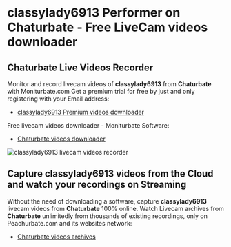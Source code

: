 # classylady6913 Performer on Chaturbate - Free LiveCam videos downloader

## Chaturbate Live Videos Recorder

Monitor and record livecam videos of **classylady6913** from **Chaturbate** with Moniturbate.com
Get a premium trial for free by just and only registering with your Email address:
* [classylady6913 Premium videos downloader](https://moniturbate.com/request-demo-licence-key.html)

Free livecam videos downloader - Moniturbate Software:
* [Chaturbate videos downloader](https://moniturbate.com/moniturbate-download-software.html)

![classylady6913 livecam videos recorder](https://peachurnet.com/templates/moniturbate-software.png)


## Capture classylady6913 videos from the Cloud and watch your recordings on Streaming

Without the need of downloading a software, capture **classylady6913** livecam videos from **Chaturbate** 100% online.
Watch Livecam archives from **Chaturbate** unlimitedly from thousands of existing recordings, only on Peachurbate.com and its websites network:
* [Chaturbate videos archives](https://peachurnet.com/)